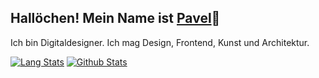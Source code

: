 ## Hallöchen! Mein Name ist [Pavel](http://pavellaptev.github.io/)👋

Ich bin Digitaldesigner. Ich mag Design, Frontend, Kunst und Architektur.

[![Lang Stats](https://github-readme-stats.vercel.app/api/top-langs/?username=PavelLaptev&layout=compact&%20notebook)](https://github.com/PavelLaptev?tab=repositories)
[![Github Stats](https://github-readme-stats.vercel.app/api?username=PavelLaptev&count_private=true&show_icons=true)](https://github.com/PavelLaptev)
